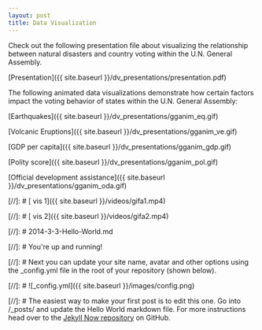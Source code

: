 ```yaml
---
layout: post
title: Data Visualization
---
```

Check out the following presentation file about visualizing the relationship between natural disasters and country voting within the U.N. General Assembly.

[Presentation]({{ site.baseurl }}/dv_presentations/presentation.pdf)

The following animated data visualizations demonstrate how certain factors impact the voting behavior of states within the U.N. General Assembly:

[Earthquakes]({{ site.baseurl }}/dv_presentations/gganim_eq.gif)

[Volcanic Eruptions]({{ site.baseurl }}/dv_presentations/gganim_ve.gif)

[GDP per capita]({{ site.baseurl }}/dv_presentations/gganim_gdp.gif)

[Polity score]({{ site.baseurl }}/dv_presentations/gganim_pol.gif)

[Official development assistance]({{ site.baseurl }}/dv_presentations/gganim_oda.gif)

[//]: # [ vis 1]({{ site.baseurl }}/videos/gifa1.mp4)

[//]: # [ vis 2]({{ site.baseurl }}/videos/gifa2.mp4)

[//]: # 2014-3-3-Hello-World.md

[//]: # You're up and running!

[//]: # Next you can update your site name, avatar and other options using the _config.yml file in the root of your repository (shown below).

[//]: # ![_config.yml]({{ site.baseurl }}/images/config.png)

[//]: # The easiest way to make your first post is to edit this one. Go into /_posts/ and update the Hello World markdown file. For more instructions head over to the [Jekyll Now repository](https://github.com/barryclark/jekyll-now) on GitHub.
